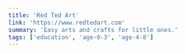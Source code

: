 ```yaml
---
title: 'Red Ted Art'
link: 'https://www.redtedart.com'
summary: 'Easy arts and crafts for little ones.'
tags: ['education', 'age-0-3', 'age-4-8']
---
```

